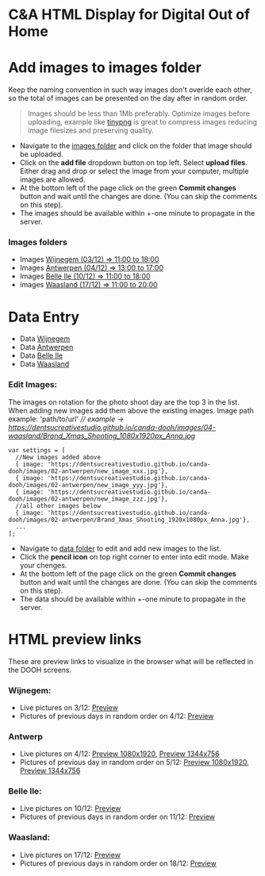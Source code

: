 # C&A HTML Display for Digital Out of Home

# Add images to images folder

Keep the naming convention in such way images don't overide each other, so the total of images can be presented on the day after in random order. 
 >Images should be less than 1Mb preferably. Optimize images before uploading, example like [tinypng](https://tinypng.com/) is great to compress images reducing image filesizes and preserving quality.

* Navigate to the [images folder](https://github.com/dentsucreativestudio/canda-dooh/tree/main/images) and click on the folder that image should be uploaded.
* Click on the **add file** dropdown button on top left. Select **upload files**. Either drag and drop or select the image from your computer, multiple images are allowed.
* At the bottom left of the page click on the green **Commit changes** button and wait until the changes are done. (You can skip the comments on this step).
* The images should be available within +-one minute to propagate in the server.

### Images folders
* Images [Wijnegem (03/12) => 11:00 to 18:00](https://github.com/dentsucreativestudio/canda-dooh/tree/main/images/01-wijnegem)
* Images [Antwerpen (04/12) => 13:00 to 17:00](https://github.com/dentsucreativestudio/canda-dooh/tree/main/images/02-antwerpen)
* Images [Belle Ile (10/12) => 11:00 to 18:00](https://github.com/dentsucreativestudio/canda-dooh/tree/main/images/03-belle-ile)
* images [Waasland (17/12) => 11:00 to 20:00](https://github.com/dentsucreativestudio/canda-dooh/tree/main/images/04-waasland)

# Data Entry

* Data [Wijnegem](https://github.com/dentsucreativestudio/canda-dooh/tree/main/data/01-wijnegem)
* Data [Antwerpen](https://github.com/dentsucreativestudio/canda-dooh/tree/main/data/02-antwerpen)
* Data [Belle Ile](https://github.com/dentsucreativestudio/canda-dooh/tree/main/data/03-belle-ile)
* Data [Waasland](https://github.com/dentsucreativestudio/canda-dooh/tree/main/data/04-waasland)


### Edit Images:

The images on rotation for the photo shoot day are the top 3 in the list. When adding new images add them above the existing images.
Image path example: 'path/to/url' *// example -> https://dentsucreativestudio.github.io/canda-dooh/images/04-waasland/Brand_Xmas_Shooting_1080x1920px_Anna.jpg* <br>

```
var settings = [
  //New images added above
  { image: 'https://dentsucreativestudio.github.io/canda-dooh/images/02-antwerpen/new_image_xxx.jpg'},
  { image: 'https://dentsucreativestudio.github.io/canda-dooh/images/02-antwerpen/new_image_yyy.jpg'},
  { image: 'https://dentsucreativestudio.github.io/canda-dooh/images/02-antwerpen/new_image_zzz.jpg'},
  //all other images below
  { image: 'https://dentsucreativestudio.github.io/canda-dooh/images/02-antwerpen/Brand_Xmas_Shooting_1920x1080px_Anna.jpg'},
  ...
];
 ```

* Navigate to [data folder](https://github.com/dentsucreativestudio/canda-dooh/tree/main/data) to edit and add new images to the list. 
* Click the **pencil icon** on top right corner to enter into edit mode. Make your chenges.
* At the bottom left of the page click on the green **Commit changes** button and wait until the changes are done. (You can skip the comments on this step).
* The data should be available within +-one minute to propagate in the server.



# HTML preview links

These are preview links to visualize in the browser what will be reflected in the DOOH screens.

###  Wijnegem:
* Live pictures on 3/12: [Preview](https://dentsucreativestudio.github.io/canda-dooh/HTML/canda_01_wijnegem_v1_photo_session_HTML_1080x1920/index.html)
* Pictures of previous days in random order on 4/12: [Preview](https://dentsucreativestudio.github.io/canda-dooh/HTML/canda_01_wijnegem_v2_day_after_HTML_1080x1920/index.html)

### Antwerp
* Live pictures on 4/12: [Preview 1080x1920](https://dentsucreativestudio.github.io/canda-dooh/HTML/canda_02_antwerpen_v1_photo_session_HTML_1080x1920/index.html), [Preview 1344x756](https://dentsucreativestudio.github.io/canda-dooh/HTML/canda_02_antwerpen_v1_photo_session_HTML_1344x756/index.html)
* Pictures of previous day in random order on 5/12: [Preview 1080x1920](https://dentsucreativestudio.github.io/canda-dooh/HTML/canda_02_antwerpen_v2_day_after_HTML_1080x1920/index.html), [Preview 1344x756](https://dentsucreativestudio.github.io/canda-dooh/HTML/canda_02_antwerpen_v2_day_after_HTML_1344x756/index.html)

### Belle Ile:
* Live pictures on 10/12: [Preview](https://dentsucreativestudio.github.io/canda-dooh/HTML/canda_03_belle_ile_v1_photo_session_HTML_1080x1920/index.html)
* Pictures of previous days in random order on 11/12: [Preview](https://dentsucreativestudio.github.io/canda-dooh/HTML/canda_03_belle_ile_v2_day_after_HTML_1080x1920/index.html)

### Waasland:
* Live pictures on 17/12: [Preview](https://dentsucreativestudio.github.io/canda-dooh/HTML/canda_04_waasland_v1_photo_session_HTML_1080x1920/index.html)
* Pictures of previous days in random order on 18/12: [Preview](https://dentsucreativestudio.github.io/canda-dooh/HTML/canda_04_waasland_v2_day_after_HTML_1080x1920/index.html)
